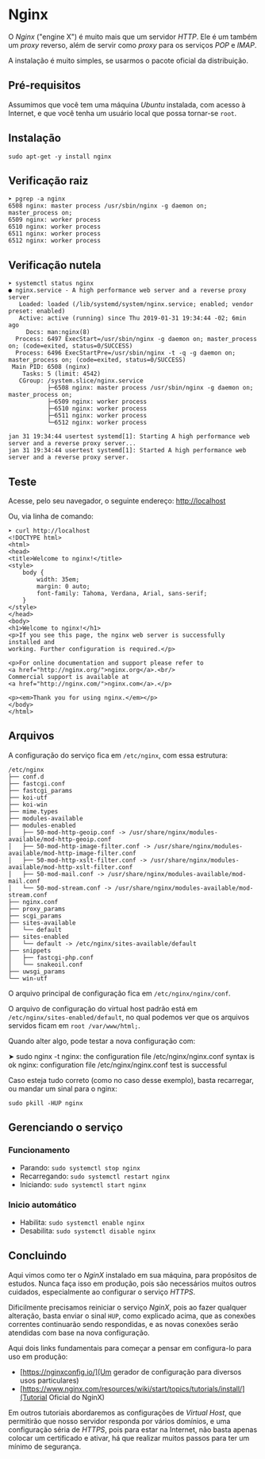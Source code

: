 # Nginx

O *Nginx* ("engine X") é muito mais que um servidor _HTTP_. Ele é um também um
_proxy_ reverso, além de servir como _proxy_ para os serviços _POP_ e _IMAP_.

A instalação é muito simples, se usarmos o pacote oficial da distribuição.

## Pré-requisitos

Assumimos que você tem uma máquina _Ubuntu_ instalada, com acesso à Internet, e 
que você tenha um usuário local que possa tornar-se `root`.

## Instalação

    sudo apt-get -y install nginx

## Verificação raiz

    ➤ pgrep -a nginx
    6508 nginx: master process /usr/sbin/nginx -g daemon on; master_process on;
    6509 nginx: worker process
    6510 nginx: worker process
    6511 nginx: worker process
    6512 nginx: worker process

## Verificação nutela

    ➤ systemctl status nginx
    ● nginx.service - A high performance web server and a reverse proxy server
       Loaded: loaded (/lib/systemd/system/nginx.service; enabled; vendor preset: enabled)
       Active: active (running) since Thu 2019-01-31 19:34:44 -02; 6min ago
         Docs: man:nginx(8)
      Process: 6497 ExecStart=/usr/sbin/nginx -g daemon on; master_process on; (code=exited, status=0/SUCCESS)
      Process: 6496 ExecStartPre=/usr/sbin/nginx -t -q -g daemon on; master_process on; (code=exited, status=0/SUCCESS)
     Main PID: 6508 (nginx)
        Tasks: 5 (limit: 4542)
       CGroup: /system.slice/nginx.service
               ├─6508 nginx: master process /usr/sbin/nginx -g daemon on; master_process on;
               ├─6509 nginx: worker process
               ├─6510 nginx: worker process
               ├─6511 nginx: worker process
               └─6512 nginx: worker process

    jan 31 19:34:44 usertest systemd[1]: Starting A high performance web server and a reverse proxy server...
    jan 31 19:34:44 usertest systemd[1]: Started A high performance web server and a reverse proxy server.

## Teste

Acesse, pelo seu navegador, o seguinte endereço: [http://localhost](http://localhost)

Ou, via linha de comando:

    ➤ curl http://localhost
    <!DOCTYPE html>
    <html>
    <head>
    <title>Welcome to nginx!</title>
    <style>
        body {
            width: 35em;
            margin: 0 auto;
            font-family: Tahoma, Verdana, Arial, sans-serif;
        }
    </style>
    </head>
    <body>
    <h1>Welcome to nginx!</h1>
    <p>If you see this page, the nginx web server is successfully installed and
    working. Further configuration is required.</p>

    <p>For online documentation and support please refer to
    <a href="http://nginx.org/">nginx.org</a>.<br/>
    Commercial support is available at
    <a href="http://nginx.com/">nginx.com</a>.</p>

    <p><em>Thank you for using nginx.</em></p>
    </body>
    </html>

## Arquivos

A configuração do serviço fica em `/etc/nginx`, com essa estrutura:

    /etc/nginx
    ├── conf.d
    ├── fastcgi.conf
    ├── fastcgi_params
    ├── koi-utf
    ├── koi-win
    ├── mime.types
    ├── modules-available
    ├── modules-enabled
    │   ├── 50-mod-http-geoip.conf -> /usr/share/nginx/modules-available/mod-http-geoip.conf
    │   ├── 50-mod-http-image-filter.conf -> /usr/share/nginx/modules-available/mod-http-image-filter.conf
    │   ├── 50-mod-http-xslt-filter.conf -> /usr/share/nginx/modules-available/mod-http-xslt-filter.conf
    │   ├── 50-mod-mail.conf -> /usr/share/nginx/modules-available/mod-mail.conf
    │   └── 50-mod-stream.conf -> /usr/share/nginx/modules-available/mod-stream.conf
    ├── nginx.conf
    ├── proxy_params
    ├── scgi_params
    ├── sites-available
    │   └── default
    ├── sites-enabled
    │   └── default -> /etc/nginx/sites-available/default
    ├── snippets
    │   ├── fastcgi-php.conf
    │   └── snakeoil.conf
    ├── uwsgi_params
    └── win-utf

O arquivo principal de configuração fica em `/etc/nginx/nginx/conf`.

O arquivo de configuração do virtual host padrão está em `/etc/nginx/sites-enabled/default`, no qual podemos ver que os arquivos servidos ficam em `root /var/www/html;`.

Quando alter algo, pode testar a nova configuração com:

   ➤ sudo nginx -t
    nginx: the configuration file /etc/nginx/nginx.conf syntax is ok
    nginx: configuration file /etc/nginx/nginx.conf test is successful


Caso esteja tudo correto (como no caso desse exemplo), basta recarregar, ou mandar um sinal para o nginx:

    sudo pkill -HUP nginx

## Gerenciando o serviço

### Funcionamento

* Parando:
    `sudo systemctl stop nginx`
* Recarregando: 
    `sudo systemctl restart nginx`
* Iniciando: 
    `sudo systemctl start nginx`

### Inicio automático

* Habilita: 
    `sudo systemctl enable nginx`
* Desabilita: 
    `sudo systemctl disable nginx`


## Concluindo

Aqui vimos como ter o *NginX* instalado em sua máquina, para propósitos de estudos. Nunca faça isso em produção, pois são necessários muitos outros cuidados, especialmente ao configurar o serviço *HTTPS*.

Dificilmente precisamos reiniciar o serviço *NginX*, pois ao fazer qualquer alteração, basta enviar o sinal `HUP`, como explicado acima, que as conexões correntes continuarão sendo respondidas, e as novas conexões serão atendidas com base na nova configuração.

Aqui dois links fundamentais para começar a pensar em configura-lo para uso em produção:

* [https://nginxconfig.io/](Um gerador de configuração para diversos usos particulares)
* [https://www.nginx.com/resources/wiki/start/topics/tutorials/install/](Tutorial Oficial do NginX)

Em outros tutoriais abordaremos as configurações de *Virtual Host*, que permitirão que nosso servidor responda por vários domínios, e uma configuração séria de *HTTPS*, pois para estar na Internet, não basta apenas colocar um certificado e ativar, há que realizar muitos passos para ter um mínimo de segurança.